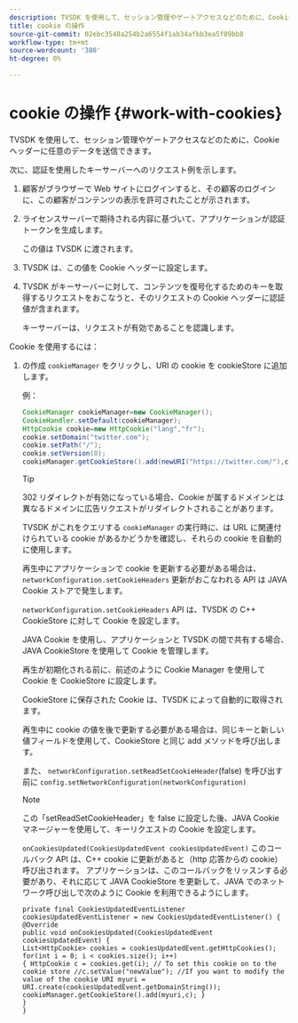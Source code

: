```yaml
---
description: TVSDK を使用して、セッション管理やゲートアクセスなどのために、Cookie ヘッダーに任意のデータを送信できます。
title: cookie の操作
source-git-commit: 02ebc3548a254b2a6554f1ab34afbb3ea5f09bb8
workflow-type: tm+mt
source-wordcount: '380'
ht-degree: 0%

---
```


# cookie の操作 {#work-with-cookies}

TVSDK を使用して、セッション管理やゲートアクセスなどのために、Cookie ヘッダーに任意のデータを送信できます。

次に、認証を使用したキーサーバーへのリクエスト例を示します。

1. 顧客がブラウザーで Web サイトにログインすると、その顧客のログインに、この顧客がコンテンツの表示を許可されたことが示されます。
1. ライセンスサーバーで期待される内容に基づいて、アプリケーションが認証トークンを生成します。

   この値は TVSDK に渡されます。
1. TVSDK は、この値を Cookie ヘッダーに設定します。
1. TVSDK がキーサーバーに対して、コンテンツを復号化するためのキーを取得するリクエストをおこなうと、そのリクエストの Cookie ヘッダーに認証値が含まれます。

   キーサーバーは、リクエストが有効であることを認識します。

Cookie を使用するには：

1. の作成 `cookieManager` をクリックし、URI の cookie を cookieStore に追加します。

   例：

   ```java
   CookieManager cookieManager=new CookieManager(); 
   CookieHandler.setDefault(cookieManager);  
   HttpCookie cookie=new HttpCookie("lang","fr"); 
   cookie.setDomain("twitter.com");  
   cookie.setPath("/"); 
   cookie.setVersion(0); 
   cookieManager.getCookieStore().add(newURI("https://twitter.com/"),cookie);
   ```

   >[!TIP]
   >
   >302 リダイレクトが有効になっている場合、Cookie が属するドメインとは異なるドメインに広告リクエストがリダイレクトされることがあります。

   TVSDK がこれをクエリする `cookieManager` の実行時に、は URL に関連付けられている cookie があるかどうかを確認し、それらの cookie を自動的に使用します。

   再生中にアプリケーションで cookie を更新する必要がある場合は、 `networkConfiguration.setCookieHeaders` 更新がおこなわれる API は JAVA Cookie ストアで発生します。

   `networkConfiguration.setCookieHeaders` API は、TVSDK の C++ CookieStore に対して Cookie を設定します。

   JAVA Cookie を使用し、アプリケーションと TVSDK の間で共有する場合、JAVA CookieStore を使用して Cookie を管理します。

   再生が初期化される前に、前述のように Cookie Manager を使用して Cookie を CookieStore に設定します。

   CookieStore に保存された Cookie は、TVSDK によって自動的に取得されます。

   再生中に cookie の値を後で更新する必要がある場合は、同じキーと新しい値フィールドを使用して、CookieStore と同じ add メソッドを呼び出します。

   また、
   `networkConfiguration.setReadSetCookieHeader`(false) を呼び出す前に
   `config.setNetworkConfiguration(networkConfiguration)`

   >[!NOTE]
   >
   >この「setReadSetCookieHeader」を false に設定した後、JAVA Cookie マネージャーを使用して、キーリクエストの Cookie を設定します。

   `onCookiesUpdated(CookiesUpdatedEvent cookiesUpdatedEvent)`
このコールバック API は、C++ cookie に更新があると（http 応答からの cookie）呼び出されます。 アプリケーションは、このコールバックをリッスンする必要があり、それに応じて JAVA CookieStore を更新して、JAVA でのネットワーク呼び出しで次のように Cookie を利用できるようにします。

   ```
   private final CookiesUpdatedEventListener cookiesUpdatedEventListener = new CookiesUpdatedEventListener() {
   @Override
   public void onCookiesUpdated(CookiesUpdatedEvent cookiesUpdatedEvent) {
   List<HttpCookie> cookies = cookiesUpdatedEvent.getHttpCookies();
   for(int i = 0; i < cookies.size(); i++)
   { HttpCookie c = cookies.get(i); // To set this cookie on to the cookie store //c.setValue("newValue"); //If you want to modify the value of the cookie URI myuri = URI.create(cookiesUpdatedEvent.getDomainString()); cookieManager.getCookieStore().add(myuri,c); }
   }
   }
   ```
